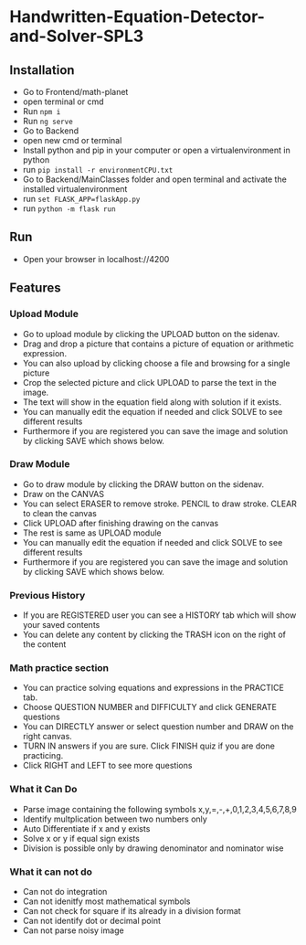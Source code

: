 # Handwritten-Equation-Detector-and-Solver-SPL3

## Installation
- Go to Frontend/math-planet
- open terminal or cmd
- Run `npm i`
- Run `ng serve`
- Go to Backend
- open new cmd or terminal
- Install python and pip in your computer or open a virtualenvironment in python
- run `pip install -r environmentCPU.txt`
- Go to Backend/MainClasses folder and open terminal and activate the installed virtualenvironment
- run `set FLASK_APP=flaskApp.py`
- run `python -m flask run`


## Run
- Open your browser in localhost://4200

## Features

### Upload Module
- Go to upload module by clicking the UPLOAD button on the sidenav. 
- Drag and drop a picture that contains a picture of equation or arithmetic expression. 
- You can also upload by clicking choose a file and browsing for a single picture
- Crop the selected picture and click UPLOAD to parse the text in the image.
- The text will show in the equation field along with solution if it exists.
- You can manually edit the equation if needed and click SOLVE to see different results
- Furthermore if you are registered you can save the image and solution by clicking SAVE which shows below.

 ### Draw Module
- Go to draw module by clicking the DRAW button on the sidenav.
- Draw on the CANVAS
- You can select ERASER to remove stroke. PENCIL to draw stroke. CLEAR to clean the canvas
- Click UPLOAD after finishing drawing on the canvas
- The rest is same as UPLOAD module
- You can manually edit the equation if needed and click SOLVE to see different results
- Furthermore if you are registered you can save the image and solution by clicking SAVE which shows below.

### Previous History
- If you are REGISTERED user you can see a HISTORY tab which will show your saved contents
- You can delete any content by clicking the TRASH icon on the right of the content 
  
  
### Math practice section
- You can practice solving equations and expressions in the PRACTICE tab.
- Choose QUESTION NUMBER and DIFFICULTY and click GENERATE questions
- You can DIRECTLY answer or select question number and DRAW on the right canvas.
- TURN IN answers if you are sure. Click FINISH quiz if you are done practicing.
- Click RIGHT and LEFT to see more questions


### What it Can Do 
- Parse image containing the following symbols x,y,=,-,+,0,1,2,3,4,5,6,7,8,9
- Identify multplication between two numbers only
- Auto Differentiate if x and y exists
- Solve x or y if equal sign exists
- Division is possible only by drawing denominator and nominator wise

### What it can not do
- Can not do integration
- Can not idenitfy most mathematical symbols
- Can not check for square if its already in a division format
- Can not identify dot or decimal point
- Can not parse noisy image